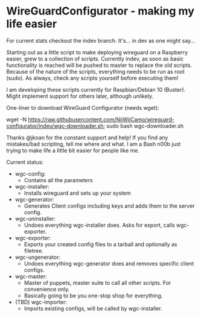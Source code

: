 # WireGuardConfigurator - making my life easier

For current stats checkout the indev branch. It's... in dev as one might say...

Starting out as a little script to make deploying wireguard on a Raspberry easier, grew to a collection of scripts.
Currently indev, as soon as basic functionality is reached will be pushed to master to replace the old scripts.
Because of the nature of the scripts, everything needs to be run as root (sudo). As always, check any scripts yourself before executing them!

I am developing these scripts currently for Raspbian/Debian 10 (Buster). Might implement support for others later, although unlikely.

One-liner to download WireGuard Configurator (needs wget):

wget -N https://raw.githubusercontent.com/NiiWiiCamo/wireguard-configurator/indev/wgc-downloader.sh; sudo bash wgc-downloader.sh

Thanks @jkoan for the constant support and help!
If you find any mistakes/bad scripting, tell me where and what. I am a Bash n00b just trying to make life a little bit easier for people like me.


Current status:

- wgc-config:
  - Contains all the parameters
- wgc-installer:
  - Installs wireguard and sets up your system
- wgc-generator:
  - Generates Client configs including keys and adds them to the server config.
- wgc-uninstaller:
  - Undoes everything wgc-installer does. Asks for export, calls wgc-exporter.
- wgc-exporter:
  - Exports your created config files to a tarball and optionally as filetree.
- wgc-ungenerator:
  - Undoes everything wgc-generator does and removes specific client configs.
- wgc-master:
  - Master of puppets, master suite to call all other scripts. For convenience only.
  - Basically going to be you one-stop shop for everything.
- (TBD) wgc-importer:
  - Imports existing configs, will be called by wgc-installer.
